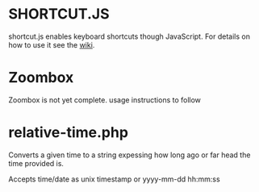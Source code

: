 SHORTCUT.JS
===

shortcut.js enables keyboard shortcuts though JavaScript. For details on how to use it see the [wiki](https://github.com/mattytemple/Code-Scraps/wiki/shortcut.js).

Zoombox
===

Zoombox is not yet complete. usage instructions to follow

relative-time.php
===

Converts a given time to a string expessing how long ago or far head the time provided is.

Accepts time/date as unix timestamp or yyyy-mm-dd hh:mm:ss